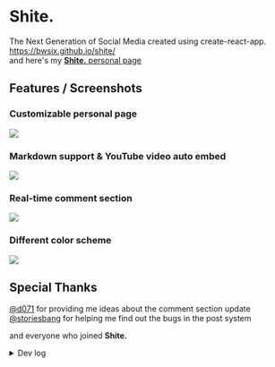 # Shite.

The Next Generation of Social Media created using create-react-app.  
https://bwsix.github.io/shite/  
and here's my [**Shite.** personal page](https://bwsix.github.io/shite/user/CaFMHgWplVUwzB1noFR3d6T6deN2)

## Features / Screenshots

### Customizable personal page

![](https://i.imgur.com/UtyiXzS.png)

### Markdown support & YouTube video auto embed

![](https://i.imgur.com/zV4PA7K.png)

### Real-time comment section

![](https://i.imgur.com/8fvBkHm.png)

### Different color scheme

![](https://i.imgur.com/HAu4d8k.png)

## Special Thanks

[@d071] for providing me ideas about the comment section update  
[@storiesbang] for helping me find out the bugs in the post system  

and everyone who joined **Shite.**

[@d071]: https://github.com/d071 "d071's GitHub page"
[@storiesbang]: https://github.com/storiesbang "storiesbang's GitHub page"

<details><summary>Dev log</summary>

**(I'm currently taking a break from this project.)**

## TODO

- **image uploader**
  - dnd image uploader
- comment section
  - comment edition
  - comment deletion
- user icon hover info(popup)
- visitor mode

## Next Step

- comment
  - reaction
  - reply
- chatroom
  - 1v1 chat
  - group chat
- follower system

## Dev Log
  
2021/7/27

Maybe it is time to move on to the next project.

- **post**
  - post content markdown support
  - youtube video auto embed

2021/7/26

- **user page**
  - bio
  - cover image
- **post**
  - upload image from clipboard

2021/7/25

- **comment section**
  - infinite scroll up (view previous)
  - "scroll to bottom" button
  - highlight new comments
- **user page**
  - all posts by the user

2021/7/24

- added different themes
  - dark mode(default)
  - light mode
- share post button & link
- **image uploader**
  - image resize & aspect ratio limitation

2021/7/23

minor changes/features in the morning  
refactor the entire(almost) project in the rest of the day

- navbar auto hide when scroll down
- url highlight
- **comment section**
  - `enter` comment
  - `shift`+`enter` new line
- **post system**
  - comment/reaction count realtime update(after comment section being toggled)
- **refactor**
  - store `auth.user` & `post` using `useContent`
- **restructure**
  - put everything related to `post` into one folder
- post page (displays single post)

2021/7/22

- **post system**
  - realtime update _refactor_
  - post edition
  - post deletion confirm box
- **comment section**
  - "view previous comments" button
  - auto scroll up when publish comment
- meta tags

2021/7/21

- **post system**
  - post deletion
  - pending/trailing spaces removal
  - reaction
- **comment section**
  - realtime update

2021/7/20

- **post system**
  - realtime update
  - infinite scroll

2021/7/19

- **post system**
- navbar drop down menu
- page styling

</details>

